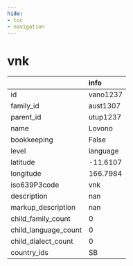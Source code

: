 ```yaml
---
hide:
- toc
- navigation
---
```

# vnk
|                      | info     |
|:---------------------|:---------|
| id                   | vano1237 |
| family_id            | aust1307 |
| parent_id            | utup1237 |
| name                 | Lovono   |
| bookkeeping          | False    |
| level                | language |
| latitude             | -11.6107 |
| longitude            | 166.7984 |
| iso639P3code         | vnk      |
| description          | nan      |
| markup_description   | nan      |
| child_family_count   | 0        |
| child_language_count | 0        |
| child_dialect_count  | 0        |
| country_ids          | SB       |